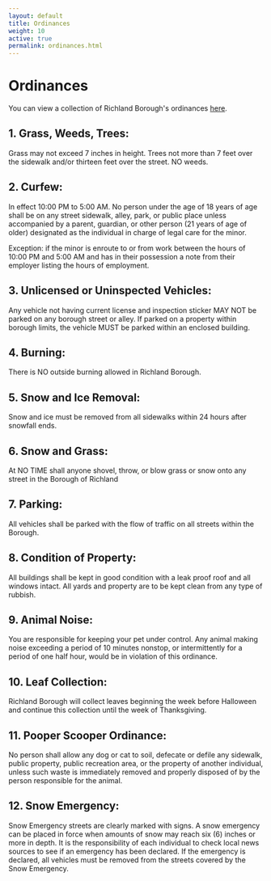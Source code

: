 ```yaml
---
layout: default
title: Ordinances
weight: 10
active: true
permalink: ordinances.html
---
```


<script>
  mixpanel.track("Ordinances Page");
</script>

# Ordinances

You can view a collection of Richland Borough's ordinances [here](richlandborough.org/files/ordinances.pdf).

## 1. Grass, Weeds, Trees:

Grass may not exceed 7 inches in height. Trees not more than 7 feet over the sidewalk and/or thirteen feet over the street. NO weeds.

## 2. Curfew:

In effect 10:00 PM to 5:00 AM. No person under the age of 18 years of age shall be on any street sidewalk, alley, park, or public place unless accompanied by a parent, guardian, or other person (21 years of age of older) designated as the individual in charge of legal care for the minor.

Exception: if the minor is enroute to or from work between the hours of 10:00 PM and 5:00 AM and has in their possession a note from their employer listing the hours of employment.

## 3. Unlicensed or Uninspected Vehicles:

Any vehicle not having current license and inspection sticker MAY NOT be parked on any borough street or alley. If parked on a property within borough limits, the vehicle MUST be parked within an enclosed building.

## 4. Burning:

There is NO outside burning allowed in Richland Borough.

## 5. Snow and Ice Removal:

Snow and ice must be removed from all sidewalks within 24 hours after snowfall ends.

## 6. Snow and Grass:

At NO TIME shall anyone shovel, throw, or blow grass or snow onto any street in the Borough of Richland

## 7. Parking:

All vehicles shall be parked with the flow of traffic on all streets within the Borough.

## 8. Condition of Property:

All buildings shall be kept in good condition with a leak proof roof and all windows intact. All yards and property are to be kept clean from any type of rubbish.

## 9. Animal Noise:

You are responsible for keeping your pet under control. Any animal making noise exceeding a period of 10 minutes nonstop, or intermittently for a period of one half hour, would be in violation of this ordinance.

## 10. Leaf Collection:

Richland Borough will collect leaves beginning the week before Halloween and continue this collection until the week of Thanksgiving.

## 11. Pooper Scooper Ordinance:

No person shall allow any dog or cat to soil, defecate or defile any sidewalk, public property, public recreation area, or the property of another individual, unless such waste is immediately removed and properly disposed of by the person responsible for the animal.

## 12. Snow Emergency:

Snow Emergency streets are clearly marked with signs. A snow emergency can be placed in force when amounts of snow may reach six (6) inches or more in depth. It is the responsibility of each individual to check local news sources to see if an emergency has been declared. If the emergency is declared, all vehicles must be removed from the streets covered by the Snow Emergency.

